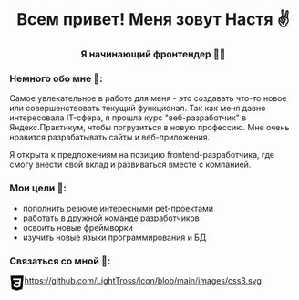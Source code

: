 <h1 align="center"> Всем привет! Меня зовут Настя ✌</h1>
<h3 align="center">Я начинающий фронтендер 👩‍💻</h3>

### Немного обо мне 📝:
Самое увлекательное в работе для меня - это создавать что-то новое или совершенствовать текущий функционал. Так как меня давно интересовала IT-сфера, я прошла курс "веб-разработчик" в Яндекс.Практикум, чтобы погрузиться в новую профессию. Мне очень нравится разрабатывать сайты и веб-приложения. 

Я открыта к предложениям на позицию frontend-разработчика, где смогу внести свой вклад и развиваться вместе с компанией.

### Мои цели 🎯:
- пополнить резюме интересными pet-проектами
- работать в дружной команде разработчиков
- освоить новые фреймворки
- изучить новые языки программирования и БД

### Связаться со мной 📲:
[<img src="https://github.com/LightTross/icon/blob/main/images/css3.svg" align="left" width="26" alt="а">](https://www.linkedin.com/in/vera-chernushina/)
https://github.com/LightTross/icon/blob/main/images/css3.svg

